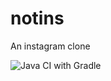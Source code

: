 # notins
An instagram clone

![Java CI with Gradle](https://github.com/nvhieu4899/notins/workflows/Java%20CI%20with%20Gradle/badge.svg)
